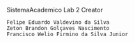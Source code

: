 SistemaAcademico
Lab 2 Creator

    Felipe Eduardo Valdevino da Silva
    Zeton Brandon Golçaves Nascimento
    Francisco Welio Firmino da Silva Junior

 
 
